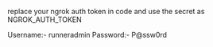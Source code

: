 replace your ngrok auth token in code and use the secret as NGROK_AUTH_TOKEN

Username:- runneradmin
Password:- P@ssw0rd
